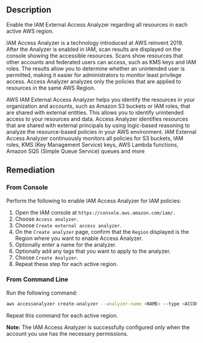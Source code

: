 ## Description

Enable the IAM External Access Analyzer regarding all resources in each active AWS region.

IAM Access Analyzer is a technology introduced at AWS reinvent 2019. After the Analyzer is enabled in IAM, scan results are displayed on the console showing the accessible resources. Scans show resources that other accounts and federated users can access, such as KMS keys and IAM roles. The results allow you to determine whether an unintended user is permitted, making it easier for administrators to monitor least privilege access. Access Analyzer analyzes only the policies that are applied to resources in the same AWS Region.

AWS IAM External Access Analyzer helps you identify the resources in your organization and accounts, such as Amazon S3 buckets or IAM roles, that are shared with external entities. This allows you to identify unintended access to your resources and data. Access Analyzer identifies resources that are shared with external principals by using logic-based reasoning to analyze the resource-based policies in your AWS environment. IAM External Access Analyzer continuously monitors all policies for S3 buckets, IAM roles, KMS (Key Management Service) keys, AWS Lambda functions, Amazon SQS (Simple Queue Service) queues and more

## Remediation

### From Console

Perform the following to enable IAM Access Analyzer for IAM policies:

1. Open the IAM console at `https://console.aws.amazon.com/iam/.`
2. Choose `Access analyzer`.
3. Choose `Create external access analyzer`.
4. On the `Create analyzer` page, confirm that the `Region` displayed is the Region where you want to enable Access Analyzer.
5. Optionally enter a name for the analyzer.
6. Optionally add any tags that you want to apply to the analyzer.
7. Choose `Create Analyzer`.
8. Repeat these step for each active region.

### From Command Line

Run the following command:

```bash
aws accessanalyzer create-analyzer --analyzer-name <NAME> --type <ACCOUNT|ORGANIZATION>
```

Repeat this command for each active region.

**Note:** The IAM Access Analyzer is successfully configured only when the account you use has the necessary permissions.
